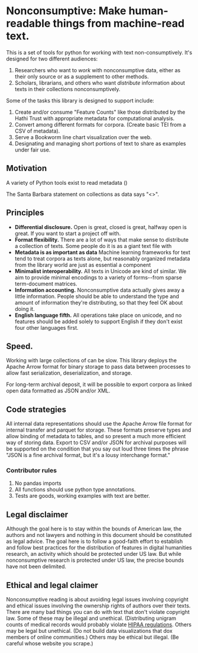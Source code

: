 # Nonconsumptive: Make human-readable things from machine-read text.

This is a set of tools for python for working with text non-consumptively.
It's designed for two different audiences:

1. Researchers who want to *work* with nonconsumptive data, either as their
   only source or as a supplement to other methods.
2. Scholars, librarians, and others who want *distribute* information about texts
   in their collections nonconsumptively.



Some of the tasks this library is designed to support include:

1. Create and/or consume "Feature Counts" like those distributed by the Hathi Trust with appropriate metadata for computational analysis.
2. Convert among different formats for corpora. (Create basic TEI from a CSV of metadata).
3. Serve a Bookworm line chart visualization over the web.
4. Designating and managing short portions of text to share as examples under fair use.

## Motivation

A variety of Python tools exist to read metadata ()

The Santa Barbara statement on collections as data says "<>". 



## Principles

* **Differential disclosure.** Open is great, closed is great, halfway open is great. If you want to start a project off
with.
* **Format flexibility.** There are a lot of ways that make sense to distribute a collection of texts. Some people do it is
as a giant text file with 
* **Metadata is as important as data** Machine learning frameworks for text tend to treat corpora as texts alone, but reasonably organized metadata from the library world are just as essential a component
* **Minimalist interoperability.** All texts in Unicode are kind of similar. We aim to provide minimal encodings to a variety of forms--from sparse term-document matrices.
* **Information accounting.** Nonconsumptive data actually gives away a little information. People should be able to understand the type and amount of information they're distributing, so that they feel OK about doing it.
* **English language fifth.** All operations take place on unicode, and no features should be added solely to support
English if they don't exist four other languages first.

## Speed.

Working with large collections of can be slow. This library deploys the Apache Arrow format for binary storage to pass data
between processes to allow fast serialization, deserialization, and storage.

For long-term archival deposit, it will be possible to export corpora as linked open data formatted as JSON and/or XML.

## Code strategies

All internal data representations should use the Apache Arrow file format for internal transfer and parquet for storage.
These formats preserve types and allow binding of metadata to tables, and so present a much more efficient way of storing data. Export to CSV and/or JSON for archival purposes will be supported on the condition that you say out loud three times the phrase "JSON is a fine archival format, but it's a lousy interchange format."

### Contributor rules

1. No pandas imports
2. All functions should use python type annotations.
3. Tests are goods, working examples with text are better.

## Legal disclaimer

Although the goal here is to stay within the bounds of American law, the authors and not lawyers and nothing in this document 
should be constituted as legal advice. The goal here is to follow a good-faith effort to establish and follow best practices for the distribution of features in digital humanities research, an activity which should be protected under US law. But while nonconsumptive research is protected under US law, the precise bounds have not been delimited.

## Ethical and legal claimer

Nonconsumptive reading is about avoiding legal issues involving copyright and ethical issues involving the ownership rights of authors over their texts. There are many bad things you can do with text that don't violate copyright law. 
Some of these may be illegal and unethical. (Distributing unigram counts of medical records would probably violate [HIPAA regulations](https://www.hhs.gov/hipaa/index.html). Others may be legal but unethical. (Do not build data visualizations that dox members of online communities.) Others may be ethical but illegal. (Be careful whose website you scrape.) 

